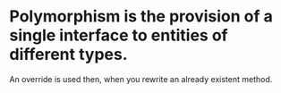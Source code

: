 # Polymorphism is the provision of a single interface to entities of different types.
An override is used then, when you rewrite an already existent method.
